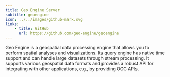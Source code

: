 ```yaml
---
title: Geo Engine Server
subtitle: geoengine
icon: ../../images/github-mark.svg
links:
    - title: GitHub
      url: https://github.com/geo-engine/geoengine
---
```


Geo Engine is a geospatial data processing engine that allows you to perform spatial analyses and visualizations. Its query engine has native time support and can handle large datasets through stream processing. It supports various geospatial data formats and provides a robust API for integrating with other applications, e.g., by providing OGC APIs.
